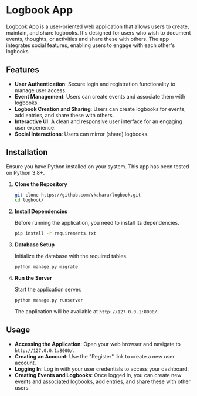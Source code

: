 
# Logbook App

Logbook App is a user-oriented web application that allows users to create, maintain, and share logbooks. It's designed for users who wish to document events, thoughts, or activities and share these with others. The app integrates social features, enabling users to engage with each other's logbooks.
## Features

- **User Authentication**: Secure login and registration functionality to manage user access.
- **Event Management**: Users can create events and associate them with logbooks.
- **Logbook Creation and Sharing**: Users can create logbooks for events, add entries, and share these with others.
- **Interactive UI**: A clean and responsive user interface for an engaging user experience.
- **Social Interactions**: Users can mirror (share) logbooks.

## Installation

Ensure you have Python installed on your system. This app has been tested on Python 3.8+.

1. **Clone the Repository**

   ```sh
   git clone https://github.com/vkahara/logbook.git
   cd logbook/
   ```

2. **Install Dependencies**

   Before running the application, you need to install its dependencies.

   ```sh
   pip install -r requirements.txt
   ```

3. **Database Setup**

   Initialize the database with the required tables.

   ```sh
   python manage.py migrate
   ```

4. **Run the Server**

   Start the application server.

   ```sh
   python manage.py runserver
   ```

   The application will be available at `http://127.0.0.1:8000/`.

## Usage

- **Accessing the Application**: Open your web browser and navigate to `http://127.0.0.1:8000/`.
- **Creating an Account**: Use the "Register" link to create a new user account.
- **Logging In**: Log in with your user credentials to access your dashboard.
- **Creating Events and Logbooks**: Once logged in, you can create new events and associated logbooks, add entries, and share these with other users.
